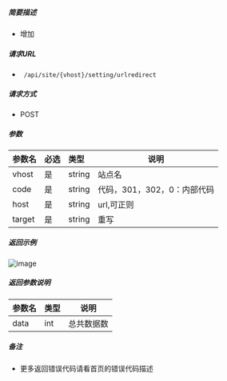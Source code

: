 

    
##### 简要描述

- 增加

##### 请求URL
- ` 
/api/site/{vhost}/setting/urlredirect `
  
##### 请求方式
- POST 

##### 参数

|参数名|必选|类型|说明|
|:----    |:---|:----- |-----   |
|vhost |是  |string |站点名   |
|code |是  |string |代码，301，302，0：内部代码|
|host |是  |string |url,可正则   |
|target |是  |string |重写   |

##### 返回示例 

![image](https://user-images.githubusercontent.com/90588289/133763022-932efaae-3175-4796-8e0a-f6e6d6349a3a.png)

##### 返回参数说明 

|参数名|类型|说明|
|:-----  |:-----|-----                           |
|data |int   | 总共数据数| 

##### 备注 

- 更多返回错误代码请看首页的错误代码描述



